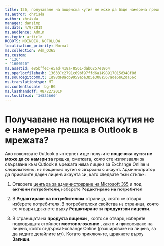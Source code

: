 ```yaml
---
title: 126, получаване на пощенска кутия не може да бъде намерена грешка в OWA?
ms.author: chrisda
author: chrisda
manager: dansimp
ms.date: 4/9/2018
ms.audience: Admin
ms.topic: article
ROBOTS: NOINDEX, NOFOLLOW
localization_priority: Normal
ms.collection: Adm_O365
ms.custom:
- "126"
- "1600020"
ms.assetid: e85bffec-e5ad-418a-8561-dab6257e1864
ms.openlocfilehash: 136337c2791c69bf97ffd6a1498917015d348f8d
ms.sourcegitcommit: 1d98db8acb9959aba3b5e308a567ade6b62da56c
ms.translationtype: MT
ms.contentlocale: bg-BG
ms.lasthandoff: 08/22/2019
ms.locfileid: "36523860"
---
```

# <a name="getting-a-mailbox-not-found-error-in-outlook-on-the-web"></a>Получаване на пощенска кутия не е намерена грешка в Outlook в мрежата?

Ако използвате Outlook в интернет и ще получите **пощенска кутия не може да се намери за** грешка, сметката, която сте използвали за свързване към Outlook в мрежата няма лиценз за Exchange Online и следователно, не пощенска кутия е свързана с акаунт. Администратор да присвоите даден лиценз акаунта си, като следвате тези стъпки:

1. Отворете [центъра за администриране на Microsoft 365](https://portal.office.com/adminportal/home#/homepage) и под **активни потребители**, изберете **Редактиране на потребител**.

2. В **Редактиране на потребителска** страница, която се отваря изберете потребителя. В потребителски свойства на страница, която се отваря щракнете върху **Редактиране** за **продуктови лицензи**.

3. В страницата на **продукта лицензи** , която се отваря, изберете подходящата стойност **местоположение** , както и присвояване на лиценз, който съдържа Exchange Online (разширяване на лиценз, за да видите детайлите му). Когато приключите, щракнете върху **Запиши**.
